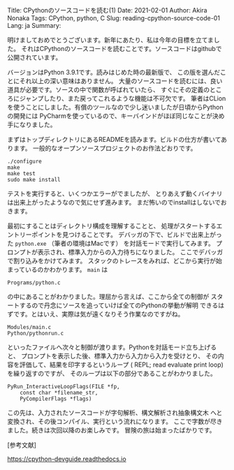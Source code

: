 Title: CPythonのソースコードを読む(1)
Date: 2021-02-01
Author: Akira Nonaka
Tags: CPython, python, C
Slug: reading-cpython-source-code-01
Lang: ja
Summary: 

明けましておめでとうございます。新年にあたり、私は今年の目標を立てました。
それはCPythonのソースコードを読むことです。ソースコードはgithubで公開されています。

バージョンはPython 3.9.1です。読みはじめた時の最新版で、
この版を選んだことにそれ以上の深い意味はありません。
大量のソースコードを読むには、良い道具が必要です。ソースの中で関数が呼ばれていたら、
すぐにその定義のところにジャンプしたり、また戻ってこれるような機能は不可欠です。
筆者はCLionを使うことにしました。有償のツールなので少し迷いましたが日頃からPythonの開発には
PyCharmを使っているので、キーバインドがほぼ同じなことが決め手になりました。

まずはトップディレクトリにあるREADMEを読みます。ビルドの仕方が書いてあります。
一般的なオープンソースプロジェクトのお作法どおりです。


    ./configure
    make
    make test
    sudo make install

テストを実行すると、いくつかエラーがでましたが、
とりあえず動くバイナリは出来上がったようなので気にせず進みます。
まだ怖いのでinstallはしないでおきます。

最初にすることはディレクトリ構成を理解することと、
処理がスタートするエントリーポイントを見つけることです。
デバッガの下で、ビルドで出来上がった ``python.exe``
（筆者の環境はMacです） を対話モードで実行してみます。
プロンプトが表示され、標準入力からの入力待ちになりました。
ここでデバッガで割り込みをかけてみます。
スタックのトレースをみれば、どこから実行が始まっているのかわかります。
 ``main`` は

    Programs/python.c

の中にあることがわかりました。理屈から言えば、ここから全ての制御が
スタートするので丹念にソースを追っていけば全てのPythonの挙動が解明
できるはずです。とはいえ、実際は気が遠くなりそう作業なのですがね。

    Modules/main.c
    Python/pythonrun.c

といったファイルへ次々と制御が渡ります。Pythonを対話モード立ち上げると、
プロンプトを表示した後、標準入力から入力から入力を受けとり、
その内容を評価して、結果を印字するというループ
( REPL; read evaluate print loop)を繰り返すのですが、
そのループは以下の部分であることがわかりました。

    PyRun_InteractiveLoopFlags(FILE *fp,
        const char *filename_str,
        PyCompilerFlags *flags)

この先は、入力されたソースコードが字句解析、構文解析され抽象構文木
へと変換され、その後コンパイル、実行という流れになります。
ここで字数が尽きました。続きは次回以降のお楽しみです。
冒険の旅は始まったばかりです。

[参考文献]

https://cpython-devguide.readthedocs.io


